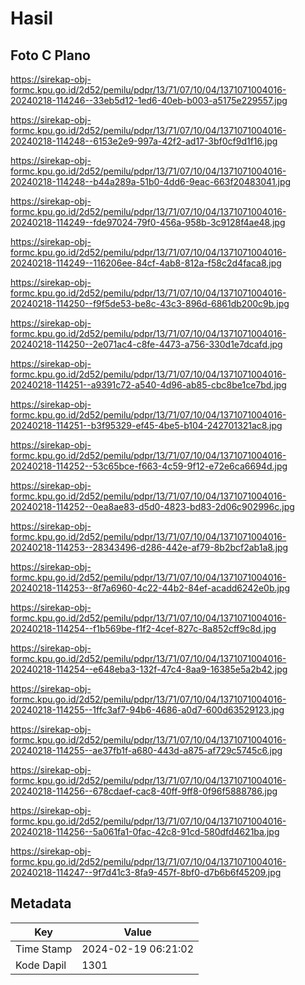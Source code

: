 # Hasil

## Foto C Plano

https://sirekap-obj-formc.kpu.go.id/2d52/pemilu/pdpr/13/71/07/10/04/1371071004016-20240218-114246--33eb5d12-1ed6-40eb-b003-a5175e229557.jpg

https://sirekap-obj-formc.kpu.go.id/2d52/pemilu/pdpr/13/71/07/10/04/1371071004016-20240218-114248--6153e2e9-997a-42f2-ad17-3bf0cf9d1f16.jpg

https://sirekap-obj-formc.kpu.go.id/2d52/pemilu/pdpr/13/71/07/10/04/1371071004016-20240218-114248--b44a289a-51b0-4dd6-9eac-663f20483041.jpg

https://sirekap-obj-formc.kpu.go.id/2d52/pemilu/pdpr/13/71/07/10/04/1371071004016-20240218-114249--fde97024-79f0-456a-958b-3c9128f4ae48.jpg

https://sirekap-obj-formc.kpu.go.id/2d52/pemilu/pdpr/13/71/07/10/04/1371071004016-20240218-114249--116206ee-84cf-4ab8-812a-f58c2d4faca8.jpg

https://sirekap-obj-formc.kpu.go.id/2d52/pemilu/pdpr/13/71/07/10/04/1371071004016-20240218-114250--f9f5de53-be8c-43c3-896d-6861db200c9b.jpg

https://sirekap-obj-formc.kpu.go.id/2d52/pemilu/pdpr/13/71/07/10/04/1371071004016-20240218-114250--2e071ac4-c8fe-4473-a756-330d1e7dcafd.jpg

https://sirekap-obj-formc.kpu.go.id/2d52/pemilu/pdpr/13/71/07/10/04/1371071004016-20240218-114251--a9391c72-a540-4d96-ab85-cbc8be1ce7bd.jpg

https://sirekap-obj-formc.kpu.go.id/2d52/pemilu/pdpr/13/71/07/10/04/1371071004016-20240218-114251--b3f95329-ef45-4be5-b104-242701321ac8.jpg

https://sirekap-obj-formc.kpu.go.id/2d52/pemilu/pdpr/13/71/07/10/04/1371071004016-20240218-114252--53c65bce-f663-4c59-9f12-e72e6ca6694d.jpg

https://sirekap-obj-formc.kpu.go.id/2d52/pemilu/pdpr/13/71/07/10/04/1371071004016-20240218-114252--0ea8ae83-d5d0-4823-bd83-2d06c902996c.jpg

https://sirekap-obj-formc.kpu.go.id/2d52/pemilu/pdpr/13/71/07/10/04/1371071004016-20240218-114253--28343496-d286-442e-af79-8b2bcf2ab1a8.jpg

https://sirekap-obj-formc.kpu.go.id/2d52/pemilu/pdpr/13/71/07/10/04/1371071004016-20240218-114253--8f7a6960-4c22-44b2-84ef-acadd6242e0b.jpg

https://sirekap-obj-formc.kpu.go.id/2d52/pemilu/pdpr/13/71/07/10/04/1371071004016-20240218-114254--f1b569be-f1f2-4cef-827c-8a852cff9c8d.jpg

https://sirekap-obj-formc.kpu.go.id/2d52/pemilu/pdpr/13/71/07/10/04/1371071004016-20240218-114254--e648eba3-132f-47c4-8aa9-16385e5a2b42.jpg

https://sirekap-obj-formc.kpu.go.id/2d52/pemilu/pdpr/13/71/07/10/04/1371071004016-20240218-114255--1ffc3af7-94b6-4686-a0d7-600d63529123.jpg

https://sirekap-obj-formc.kpu.go.id/2d52/pemilu/pdpr/13/71/07/10/04/1371071004016-20240218-114255--ae37fb1f-a680-443d-a875-af729c5745c6.jpg

https://sirekap-obj-formc.kpu.go.id/2d52/pemilu/pdpr/13/71/07/10/04/1371071004016-20240218-114256--678cdaef-cac8-40ff-9ff8-0f96f5888786.jpg

https://sirekap-obj-formc.kpu.go.id/2d52/pemilu/pdpr/13/71/07/10/04/1371071004016-20240218-114256--5a061fa1-0fac-42c8-91cd-580dfd4621ba.jpg

https://sirekap-obj-formc.kpu.go.id/2d52/pemilu/pdpr/13/71/07/10/04/1371071004016-20240218-114247--9f7d41c3-8fa9-457f-8bf0-d7b6b6f45209.jpg


## Metadata

| Key        | Value               |
| ---------- | ------------------- |
| Time Stamp | 2024-02-19 06:21:02 |
| Kode Dapil | 1301                |



